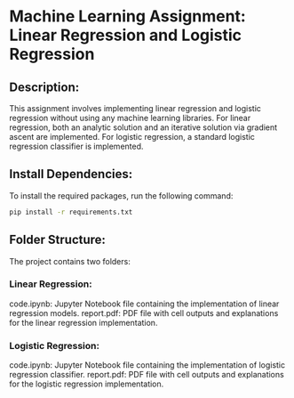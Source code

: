# Machine Learning Assignment: Linear Regression and Logistic Regression
## Description:
This assignment involves implementing linear regression and logistic regression without using any machine learning libraries. For linear regression, both an analytic solution and an iterative solution via gradient ascent are implemented. For logistic regression, a standard logistic regression classifier is implemented.

## Install Dependencies:
To install the required packages, run the following command:

```bash
pip install -r requirements.txt
```
## Folder Structure:
The project contains two folders:
### Linear Regression:
code.ipynb: Jupyter Notebook file containing the implementation of linear regression models.
report.pdf: PDF file with cell outputs and explanations for the linear regression implementation.
### Logistic Regression:

code.ipynb: Jupyter Notebook file containing the implementation of logistic regression classifier.
report.pdf: PDF file with cell outputs and explanations for the logistic regression implementation.
